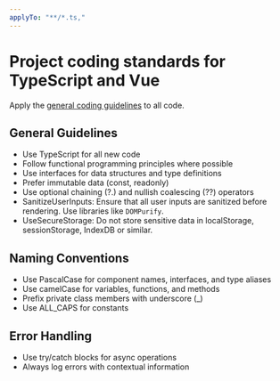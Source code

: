 ```yaml
---
applyTo: "**/*.ts,"
---
```


# Project coding standards for TypeScript and Vue

Apply the [general coding guidelines](./general-coding.instructions.md) to all code.

## General Guidelines

- Use TypeScript for all new code
- Follow functional programming principles where possible
- Use interfaces for data structures and type definitions
- Prefer immutable data (const, readonly)
- Use optional chaining (?.) and nullish coalescing (??) operators
- SanitizeUserInputs: Ensure that all user inputs are sanitized before rendering. Use libraries like `DOMPurify`.
- UseSecureStorage: Do not store sensitive data in localStorage, sessionStorage, IndexDB or similar.

## Naming Conventions

- Use PascalCase for component names, interfaces, and type aliases
- Use camelCase for variables, functions, and methods
- Prefix private class members with underscore (\_)
- Use ALL_CAPS for constants

## Error Handling

- Use try/catch blocks for async operations
- Always log errors with contextual information
